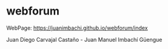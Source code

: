 # webforum
WebPage: https://juanimbachi.github.io/webforum/index

Juan Diego Carvajal Castaño - Juan Manuel Imbachí Güengue
